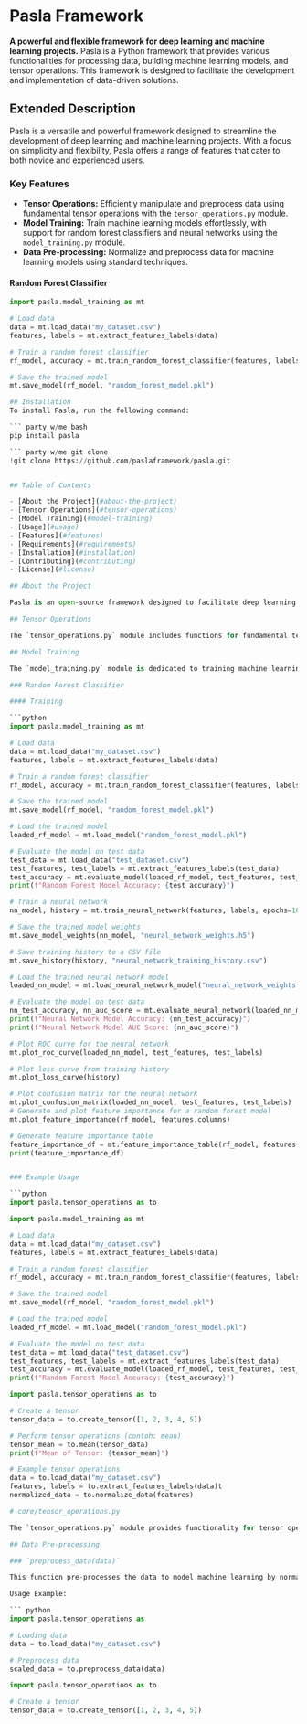 # Pasla Framework

**A powerful and flexible framework for deep learning and machine learning projects.**
Pasla is a Python framework that provides various functionalities for processing data, building machine learning models, and tensor operations. This framework is designed to facilitate the development and implementation of data-driven solutions.

## Extended Description

Pasla is a versatile and powerful framework designed to streamline the development of deep learning and machine learning projects. With a focus on simplicity and flexibility, Pasla offers a range of features that cater to both novice and experienced users.

### Key Features

- **Tensor Operations:** Efficiently manipulate and preprocess data using fundamental tensor operations with the `tensor_operations.py` module.
- **Model Training:** Train machine learning models effortlessly, with support for random forest classifiers and neural networks using the `model_training.py` module.
- **Data Pre-processing:** Normalize and preprocess data for machine learning models using standard techniques.

#### Random Forest Classifier

```python
import pasla.model_training as mt

# Load data
data = mt.load_data("my_dataset.csv")
features, labels = mt.extract_features_labels(data)

# Train a random forest classifier
rf_model, accuracy = mt.train_random_forest_classifier(features, labels)

# Save the trained model
mt.save_model(rf_model, "random_forest_model.pkl")

## Installation
To install Pasla, run the following command:

``` party w/me bash
pip install pasla

``` party w/me git clone
!git clone https://github.com/paslaframework/pasla.git


## Table of Contents

- [About the Project](#about-the-project)
- [Tensor Operations](#tensor-operations)
- [Model Training](#model-training)
- [Usage](#usage)
- [Features](#features)
- [Requirements](#requirements)
- [Installation](#installation)
- [Contributing](#contributing)
- [License](#license)

## About the Project

Pasla is an open-source framework designed to facilitate deep learning and machine learning tasks. It provides modules for tensor operations, model training, and other essential functionalities.

## Tensor Operations

The `tensor_operations.py` module includes functions for fundamental tensor operations required for data manipulation and preprocessing in machine learning.

## Model Training

The `model_training.py` module is dedicated to training machine learning models and includes functionalities for both random forest classifiers and neural networks. It also provides evaluation metrics and visualization tools.

### Random Forest Classifier

#### Training

```python
import pasla.model_training as mt

# Load data
data = mt.load_data("my_dataset.csv")
features, labels = mt.extract_features_labels(data)

# Train a random forest classifier
rf_model, accuracy = mt.train_random_forest_classifier(features, labels)

# Save the trained model
mt.save_model(rf_model, "random_forest_model.pkl")

# Load the trained model
loaded_rf_model = mt.load_model("random_forest_model.pkl")

# Evaluate the model on test data
test_data = mt.load_data("test_dataset.csv")
test_features, test_labels = mt.extract_features_labels(test_data)
test_accuracy = mt.evaluate_model(loaded_rf_model, test_features, test_labels)
print(f"Random Forest Model Accuracy: {test_accuracy}")

# Train a neural network
nn_model, history = mt.train_neural_network(features, labels, epochs=10)

# Save the trained model weights
mt.save_model_weights(nn_model, "neural_network_weights.h5")

# Save training history to a CSV file
mt.save_history(history, "neural_network_training_history.csv")

# Load the trained neural network model
loaded_nn_model = mt.load_neural_network_model("neural_network_weights.h5")

# Evaluate the model on test data
nn_test_accuracy, nn_auc_score = mt.evaluate_neural_network(loaded_nn_model, test_features, test_labels)
print(f"Neural Network Model Accuracy: {nn_test_accuracy}")
print(f"Neural Network Model AUC Score: {nn_auc_score}")

# Plot ROC curve for the neural network
mt.plot_roc_curve(loaded_nn_model, test_features, test_labels)

# Plot loss curve from training history
mt.plot_loss_curve(history)

# Plot confusion matrix for the neural network
mt.plot_confusion_matrix(loaded_nn_model, test_features, test_labels)
# Generate and plot feature importance for a random forest model
mt.plot_feature_importance(rf_model, features.columns)

# Generate feature importance table
feature_importance_df = mt.feature_importance_table(rf_model, features.columns)
print(feature_importance_df)


### Example Usage

```python
import pasla.tensor_operations as to

import pasla.model_training as mt

# Load data
data = mt.load_data("my_dataset.csv")
features, labels = mt.extract_features_labels(data)

# Train a random forest classifier
rf_model, accuracy = mt.train_random_forest_classifier(features, labels)

# Save the trained model
mt.save_model(rf_model, "random_forest_model.pkl")

# Load the trained model
loaded_rf_model = mt.load_model("random_forest_model.pkl")

# Evaluate the model on test data
test_data = mt.load_data("test_dataset.csv")
test_features, test_labels = mt.extract_features_labels(test_data)
test_accuracy = mt.evaluate_model(loaded_rf_model, test_features, test_labels)
print(f"Random Forest Model Accuracy: {test_accuracy}")

import pasla.tensor_operations as to

# Create a tensor
tensor_data = to.create_tensor([1, 2, 3, 4, 5])

# Perform tensor operations (contoh: mean)
tensor_mean = to.mean(tensor_data)
print(f"Mean of Tensor: {tensor_mean}")

# Example tensor operations
data = to.load_data("my_dataset.csv")
features, labels = to.extract_features_labels(data)t
normalized_data = to.normalize_data(features)

# core/tensor_operations.py

The `tensor_operations.py` module provides functionality for tensor operations and data pre-processing before machine learning models. Following is the functionality provided:

## Data Pre-processing

### `preprocess_data(data)`

This function pre-processes the data to model machine learning by normalizing it using `StandardScaler`.

Usage Example:

``` python
import pasla.tensor_operations as

# Loading data
data = to.load_data("my_dataset.csv")

# Preprocess data
scaled_data = to.preprocess_data(data)

import pasla.tensor_operations as to

# Create a tensor
tensor_data = to.create_tensor([1, 2, 3, 4, 5])